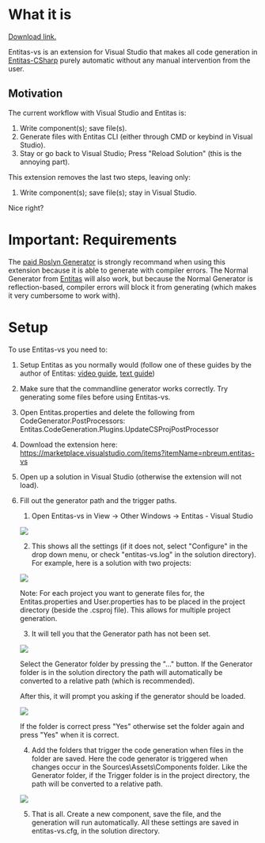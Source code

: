 # What it is
[Download link.](https://marketplace.visualstudio.com/items?itemName=nbreum.entitas-vs)

Entitas-vs is an extension for Visual Studio that makes all code generation in [Entitas-CSharp](https://github.com/sschmid/Entitas-CSharp) purely automatic without any manual intervention from the user. 

## Motivation
The current workflow with Visual Studio and Entitas is: 
1. Write component(s); save file(s).
1. Generate files with Entitas CLI (either through CMD or keybind in Visual Studio).
1. Stay or go back to Visual Studio; Press "Reload Solution" (this is the annoying part).

This extension removes the last two steps, leaving only:
1. Write component(s); save file(s); stay in Visual Studio.

Nice right?

# Important: Requirements
The [paid Roslyn Generator](https://www.assetstore.unity3d.com/en/#!/content/87638) is strongly recommand when using this extension because it is able to generate with compiler errors. The Normal Generator from [Entitas](https://github.com/sschmid/Entitas-CSharp/releases) will also work, but because the Normal Generator is reflection-based, compiler errors will block it from generating (which makes it very cumbersome to work with).

# Setup
To use Entitas-vs you need to:
1. Setup Entitas as you normally would (follow one of these guides by the author of Entitas: [video guide](https://www.youtube.com/watch?v=LGKsqSg5FHg), [text guide](https://github.com/sschmid/Entitas-CSharp/issues/476))
1. Make sure that the commandline generator works correctly. Try generating some files before using Entitas-vs.
1. Open Entitas.properties and delete the following from CodeGenerator.PostProcessors:
Entitas.CodeGeneration.Plugins.UpdateCSProjPostProcessor
1. Download the extension here: https://marketplace.visualstudio.com/items?itemName=nbreum.entitas-vs
1. Open up a solution in Visual Studio (otherwise the extension will not load).
1. Fill out the generator path and the trigger paths.
    1. Open Entitas-vs in View -> Other Windows -> Entitas - Visual Studio
    
    ![](https://i.imgur.com/uzo4Ibn.png)
    
    2. This shows all the settings (if it does not, select "Configure" in the drop down menu, or check "entitas-vs.log" in the solution directory). For example, here is a solution with two projects:
    
    ![](https://i.imgur.com/n2P24ad.png)
    
    Note: For each project you want to generate files for, the Entitas.properties and User.properties has to be placed in the project directory (beside the .csproj file). This allows for multiple project generation.
    
    3. It will tell you that the Generator path has not been set. 
    
    ![](https://i.imgur.com/k8u6XHr.png)
    
    Select the Generator folder by pressing the "..." button. If the Generator folder is in the solution directory the path will automatically be converted to a relative path (which is recommended). 

    After this, it will prompt you asking if the generator should be loaded.
    
    ![](https://i.imgur.com/pfEdCIP.png)
    
    If the folder is correct press "Yes" otherwise set the folder again and press "Yes" when it is correct. 
    
    4. Add the folders that trigger the code generation when files in the folder are saved. Here the code generator is triggered when changes occur in the Sources\Assets\Components folder. Like the Generator folder, if the Trigger folder is in the project directory, the path will be converted to a relative path.
    
    ![](https://i.imgur.com/ABgIh5y.png)
    
    5. That is all. Create a new component, save the file, and the generation will run automatically. All these settings are saved in entitas-vs.cfg, in the solution directory.
